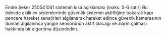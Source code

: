 Emire Şeker
250541041
sistemin kısa açıklaması (maks. 5-6 satır)
Bu ödevde akıllı ev sistemlerinde güvenlik sistemin aktifliğine bakarak kapı pencere hareket sensörleri algılanarak hareket edince güvenik kamerasının duman algılanınca yangın sensörünün aktif olacağı ve alarm çalması hakkında bir algoritma düzenledim.

